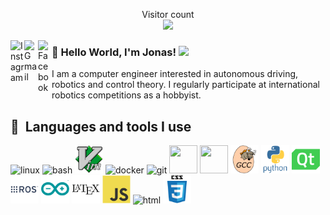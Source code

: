 <p align="center"> 
  Visitor count<br>
  <img src="https://profile-counter.glitch.me/loocars/count.svg" />
</p>

<a target="_blank" href="https://www.instagram.com/wuehr1999/">
  <img align="left" alt="Instagram" width="22px" src="https://cdn.jsdelivr.net/npm/simple-icons@v3/icons/instagram.svg" />
</a>
<a target="_blank" href="mailto:jonaswuehrmaintainer@gmail.com">
  <img align="left" alt="Gmail" width="22px" src="https://cdn.jsdelivr.net/npm/simple-icons@v3/icons/gmail.svg" />
</a>
<a target="_blank" href="https://www.facebook.com/jonas.wuhr.7">
  <img align="left" alt="Facebook" width="22px" src="https://cdn.jsdelivr.net/npm/simple-icons@v3/icons/facebook.svg" />
</a>

### 👋 Hello World, I'm Jonas!  <img src="https://github.com/TheDudeThatCode/TheDudeThatCode/blob/master/Assets/Earth.gif" width="24px">

I am a computer engineer interested in autonomous driving, robotics and control theory. I regularly participate at international robotics competitions as a hobbyist.

<h2> 🚀 &nbsp;Languages and tools I use</h2>
<p align="left">
<img src="https://cdn.jsdelivr.net/gh/devicons/devicon/icons/linux/linux-original.svg" alt="linux" width="45" height="45"/>     
<img src="https://cdn.jsdelivr.net/gh/devicons/devicon/icons/bash/bash-original.svg" alt="bash" width="45" height="45"/> 
<img src="https://raw.githubusercontent.com/devicons/devicon/master/icons/vim/vim-original.svg" alt="vim" width="45" height="45" />
<img src="https://cdn.jsdelivr.net/gh/devicons/devicon/icons/docker/docker-original.svg" alt="docker" width="45" height="45"/>
<img src="https://cdn.jsdelivr.net/gh/devicons/devicon/icons/git/git-original.svg" alt="git" width="45" height="45"/>
<img src="https://cdn.jsdelivr.net/gh/devicons/devicon/icons/c/c-original.svg" width="45" height="45"/>
<img src="https://cdn.jsdelivr.net/gh/devicons/devicon/icons/cplusplus/cplusplus-original.svg" width="45" height="45"/>
<img src="https://raw.githubusercontent.com/devicons/devicon/master/icons/gcc/gcc-original.svg" alt="gcc" width="45" height="45" />
<img src="https://raw.githubusercontent.com/devicons/devicon/master/icons/python/python-original-wordmark.svg" alt="python" width="45" height="45" />
<img src="https://raw.githubusercontent.com/devicons/devicon/master/icons/qt/qt-original.svg" alt="qt" width="45" height="45" />
<img src="https://raw.githubusercontent.com/Snailedlt/devicon/cce3774752558045258e23fc1c396e1805e325d6/icons/ros/ros-original-wordmark.svg" alt="ros" width="45" height="45" />
<img src="https://raw.githubusercontent.com/devicons/devicon/master/icons/arduino/arduino-original.svg" alt="arduino" width="45" height="45" />
<img src="https://raw.githubusercontent.com/devicons/devicon/master/icons/latex/latex-original.svg" alt="latex" width="45" height="45" />
<img src="https://raw.githubusercontent.com/devicons/devicon/master/icons/javascript/javascript-original.svg" alt="javascript" width="45" height="45" />
<img src="https://cdn.jsdelivr.net/gh/devicons/devicon/icons/html5/html5-original.svg" alt="html" width="45" height="45"/>
<img src="https://raw.githubusercontent.com/devicons/devicon/master/icons/css3/css3-original-wordmark.svg" alt="css3" width="45" height="45" />

</p>
